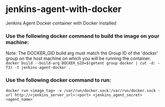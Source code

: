 # jenkins-agent-with-docker
Jenkins Agent Docker container with Docker installed

### Use the following docker command to build the image on your machine: ###
Note: The DOCKER_GID build arg must match the Group ID of the 'docker' group on the host machine on which you will be running the container.
`docker build --build-arg DOCKER_GID=$(getent group docker | cut -d: -f3) -t jenkins-agent-docker .`

### Use the following docker command to run: ###
`docker run <image_tag> -v /var/run/docker.sock:/var/run/docker.sock -url http://<jenkins_server_url>:<port> <jenkins_agent_secret> <agent_name>`
